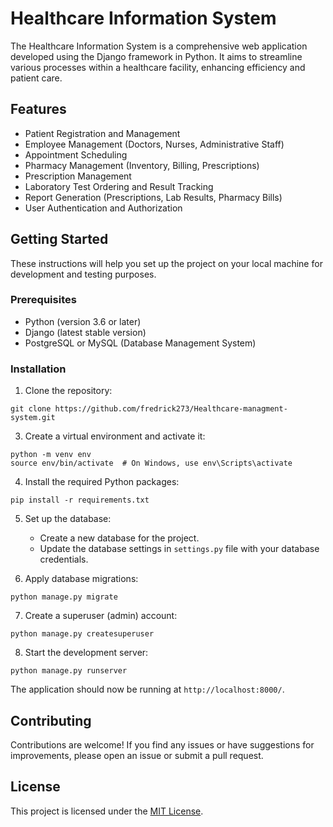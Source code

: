 # Healthcare Information System

The Healthcare Information System is a comprehensive web application developed using the Django framework in Python. It aims to streamline various processes within a healthcare facility, enhancing efficiency and patient care.

## Features

- Patient Registration and Management
- Employee Management (Doctors, Nurses, Administrative Staff)
- Appointment Scheduling
- Pharmacy Management (Inventory, Billing, Prescriptions)
- Prescription Management
- Laboratory Test Ordering and Result Tracking
- Report Generation (Prescriptions, Lab Results, Pharmacy Bills)
- User Authentication and Authorization

## Getting Started

These instructions will help you set up the project on your local machine for development and testing purposes.

### Prerequisites

- Python (version 3.6 or later)
- Django (latest stable version)
- PostgreSQL or MySQL (Database Management System)

### Installation

1. Clone the repository:
```
git clone https://github.com/fredrick273/Healthcare-managment-system.git
```
3. Create a virtual environment and activate it:
```
python -m venv env
source env/bin/activate  # On Windows, use env\Scripts\activate
```
4. Install the required Python packages:
```
pip install -r requirements.txt
```
5. Set up the database:

   - Create a new database for the project.
   - Update the database settings in `settings.py` file with your database credentials.

6. Apply database migrations:
```
python manage.py migrate
```
7. Create a superuser (admin) account:
```
python manage.py createsuperuser
```
8. Start the development server:
```
python manage.py runserver
```
The application should now be running at `http://localhost:8000/`.

## Contributing

Contributions are welcome! If you find any issues or have suggestions for improvements, please open an issue or submit a pull request.

## License

This project is licensed under the [MIT License](LICENSE).
